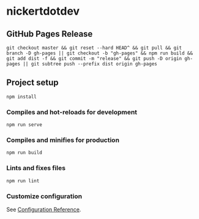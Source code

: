 # nickertdotdev

## GitHub Pages Release
```
git checkout master && git reset --hard HEAD^ && git pull && git branch -D gh-pages || git checkout -b "gh-pages" && npm run build && git add dist -f && git commit -m "release" && git push -D origin gh-pages || git subtree push --prefix dist origin gh-pages
```

## Project setup
```
npm install
```

### Compiles and hot-reloads for development
```
npm run serve
```

### Compiles and minifies for production
```
npm run build
```

### Lints and fixes files
```
npm run lint
```

### Customize configuration
See [Configuration Reference](https://cli.vuejs.org/config/).
